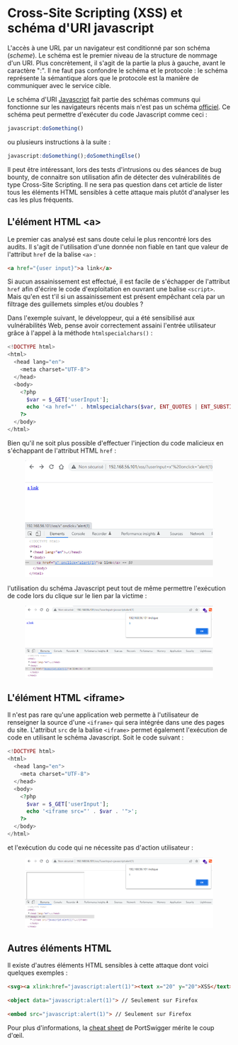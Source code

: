 # Cross-Site Scripting (XSS) et schéma d'URI javascript

L'accès à une URL par un navigateur est conditionné par son schéma (_scheme_). Le schéma est le premier niveau de la structure de nommage d'un URI. Plus concrètement, il s'agit de la partie la plus à gauche, avant le caractère ":". Il ne faut pas confondre le schéma et le protocole : le schéma représente la sémantique alors que le protocole est la manière de communiquer avec le service cible.

Le schéma d'URI [Javascript](https://datatracker.ietf.org/doc/html/draft-hoehrmann-javascript-scheme-03) fait partie des schémas communs qui fonctionne sur les navigateurs récents mais n'est pas un schéma [officiel](https://en.wikipedia.org/wiki/List\_of\_URI\_schemes). Ce schéma peut permettre d'exécuter du code Javascript comme ceci :&#x20;

```javascript
javascript:doSomething()
```

ou plusieurs instructions à la suite : &#x20;

```javascript
javascript:doSomething();doSomethingElse()
```

Il peut être intéressant, lors des tests d'intrusions ou des séances de bug bounty, de connaitre son utilisation afin de détecter des vulnérabilités de type Cross-Site Scripting. Il ne sera pas question dans cet article de lister tous les éléments HTML sensibles à cette attaque mais plutôt d'analyser les cas les plus fréquents.

## L'élément HTML \<a>

Le premier cas analysé est sans doute celui le plus rencontré lors des audits. Il s'agit de l'utilisation d'une donnée non fiable en tant que valeur de l'attribut `href` de la balise `<a>` : &#x20;

```html
<a href="{user input}">a link</a>
```

Si aucun assainissement est effectué, il est facile de s'échapper de l'attribut `href` afin d'écrire le code d'exploitation en ouvrant une balise `<script>`. Mais qu'en est t'il si un assainissement est présent empêchant cela par un filtrage des guillemets simples et/ou doubles ?&#x20;

Dans l'exemple suivant, le développeur, qui a été sensibilisé aux vulnérabilités Web, pense avoir correctement assaini l'entrée utilisateur grâce à l'appel à la méthode `htmlspecialchars()` :

```php
<!DOCTYPE html>
<html>
  <head lang="en">
    <meta charset="UTF-8">
  </head>
  <body>
    <?php
      $var = $_GET['userInput'];
      echo '<a href="' . htmlspecialchars($var, ENT_QUOTES | ENT_SUBSTITUTE | ENT_HTML5, "UTF-8") . '">Lien</a>';
    ?>
  </body>
</html>
```

Bien qu'il ne soit plus possible d'effectuer l'injection du code malicieux en s'échappant de l'attribut HTML `href` : &#x20;

<figure><img src="../../../.gitbook/assets/image (1).png" alt=""><figcaption></figcaption></figure>

l'utilisation du schéma Javascript peut tout de même permettre l'exécution de code lors du clique sur le lien par la victime :

<figure><img src="../../../.gitbook/assets/image (2).png" alt=""><figcaption></figcaption></figure>

## L'élément HTML \<iframe>

Il n'est pas rare qu'une application web permette à l'utilisateur de renseigner la source d'une `<iframe>` qui sera intégrée dans une des pages du site. L'attribut `src` de la balise `<iframe>` permet également l'exécution de code en utilisant le schéma Javascript. Soit le code suivant :

```php
<!DOCTYPE html>
<html>
  <head lang="en">
    <meta charset="UTF-8">
  </head>
  <body>
    <?php
      $var = $_GET['userInput'];
      echo '<iframe src="' . $var . '">';
    ?>
  </body>
</html>
```

et l'exécution du code qui ne nécessite pas d'action utilisateur : &#x20;

<figure><img src="../../../.gitbook/assets/image (3).png" alt=""><figcaption></figcaption></figure>

## Autres éléments HTML

Il existe d'autres éléments HTML sensibles à cette attaque dont voici quelques exemples : &#x20;

```html
<svg><a xlink:href="javascript:alert(1)"><text x="20" y="20">XSS</text></a>
```

```html
<object data="javascript:alert(1)"> // Seulement sur Firefox
```

```html
<embed src="javascript:alert(1)"> // Seulement sur Firefox
```

Pour plus d'informations, la [cheat sheet](https://portswigger.net/web-security/cross-site-scripting/cheat-sheet#protocols) de PortSwigger mérite le coup d'œil.
